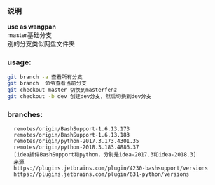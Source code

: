 ### 说明
**use as wangpan**   
master基础分支   
别的分支类似网盘文件夹  

### usage:
```sh
git branch -a 查看所有分支
git branch  命令查看当前分支
git checkout master 切换到masterfenz
git checkout -b dev 创建dev分支，然后切换到dev分支
```


### branches:
```
  remotes/origin/BashSupport-1.6.13.173
  remotes/origin/BashSupport-1.6.13.183
  remotes/origin/python-2017.3.173.4301.35
  remotes/origin/python-2018.3.183.4886.37
  [idea插件BashSupport和python，分别是idea-2017.3和idea-2018.3]
  来源
  https://plugins.jetbrains.com/plugin/4230-bashsupport/versions
  https://plugins.jetbrains.com/plugin/631-python/versions
  

```
